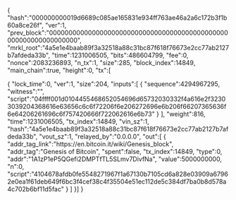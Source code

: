 

{
    "hash":"000000000019d6689c085ae165831e934ff763ae46a2a6c172b3f1b60a8ce26f",
    "ver":1,
    "prev_block":"0000000000000000000000000000000000000000000000000000000000000000",
    "mrkl_root":"4a5e1e4baab89f3a32518a88c31bc87f618f76673e2cc77ab2127b7afdeda33b",
    "time":1231006505,
    "bits":486604799,
    "fee":0,
    "nonce":2083236893,
    "n_tx":1,
    "size":285,
    "block_index":14849,
    "main_chain":true,
    "height":0,
    "tx":[

{
   "lock_time":0,
   "ver":1,
   "size":204,
   "inputs":[
      {
         "sequence":4294967295,
         "witness":"",
         "script":"04ffff001d0104455468652054696d65732030332f4a616e2f32303039204368616e63656c6c6f72206f6e206272696e6b206f66207365636f6e64206261696c6f757420666f722062616e6b73"
      }
   ],
   "weight":816,
   "time":1231006505,
   "tx_index":14849,
   "vin_sz":1,
   "hash":"4a5e1e4baab89f3a32518a88c31bc87f618f76673e2cc77ab2127b7afdeda33b",
   "vout_sz":1,
   "relayed_by":"0.0.0.0",
   "out":[
      {
         "addr_tag_link":"https:\/\/en.bitcoin.it\/wiki\/Genesis_block",
         "addr_tag":"Genesis of Bitcoin",
         "spent":false,
         "tx_index":14849,
         "type":0,
         "addr":"1A1zP1eP5QGefi2DMPTfTL5SLmv7DivfNa",
         "value":5000000000,
         "n":0,
         "script":"4104678afdb0fe5548271967f1a67130b7105cd6a828e03909a67962e0ea1f61deb649f6bc3f4cef38c4f35504e51ec112de5c384df7ba0b8d578a4c702b6bf11d5fac"
      }
   ]
}]
 }